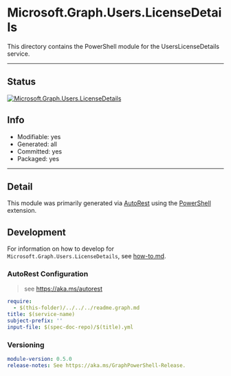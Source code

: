 <!-- region Generated -->
# Microsoft.Graph.Users.LicenseDetails
This directory contains the PowerShell module for the UsersLicenseDetails service.

---
## Status
[![Microsoft.Graph.Users.LicenseDetails](https://img.shields.io/powershellgallery/v/Microsoft.Graph.Users.LicenseDetails.svg?style=flat-square&label=Microsoft.Graph.Users.LicenseDetails "Microsoft.Graph.Users.LicenseDetails")](https://www.powershellgallery.com/packages/Microsoft.Graph.Users.LicenseDetails/)

## Info
- Modifiable: yes
- Generated: all
- Committed: yes
- Packaged: yes

---
## Detail
This module was primarily generated via [AutoRest](https://github.com/Azure/autorest) using the [PowerShell](https://github.com/Azure/autorest.powershell) extension.

## Development
For information on how to develop for `Microsoft.Graph.Users.LicenseDetails`, see [how-to.md](how-to.md).
<!-- endregion -->

### AutoRest Configuration

> see https://aka.ms/autorest

``` yaml
require:
  - $(this-folder)/../../../readme.graph.md
title: $(service-name)
subject-prefix: ''
input-file: $(spec-doc-repo)/$(title).yml
```
### Versioning

``` yaml
module-version: 0.5.0
release-notes: See https://aka.ms/GraphPowerShell-Release.
```
